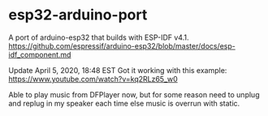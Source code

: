 # esp32-arduino-port
A port of arduino-esp32 that builds with ESP-IDF v4.1.
https://github.com/espressif/arduino-esp32/blob/master/docs/esp-idf_component.md

Update April 5, 2020, 18:48 EST
Got it working with this example:
https://www.youtube.com/watch?v=kq2RLz65_w0

Able to play music from DFPlayer now, but for some reason need to unplug and replug in my speaker each time else music is overrun with static.
